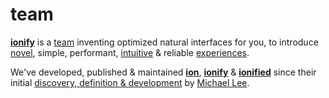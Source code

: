 # team

[**ionify**](http://ionify.org) is a
[team](https://github.com/orgs/ionify/people)
inventing optimized natural interfaces for you, to introduce
[novel](https://glitch.com/~anemojii),
simple, performant,
[intuitive](https://github.com/ionified/jeni-ions.iskitz.net/blob/public/jeni.play.js)
& reliable
[experiences](http://ionified.net/).

We've developed, published & maintained
[**ion**](../ions/ion.md), [**ionify**](../README.md#api) & [**ionified**](../README.md#ionified)
since their initial
[discovery, definition & development](../origin.md)
by
[Michael Lee](https://github.com/iskitz).